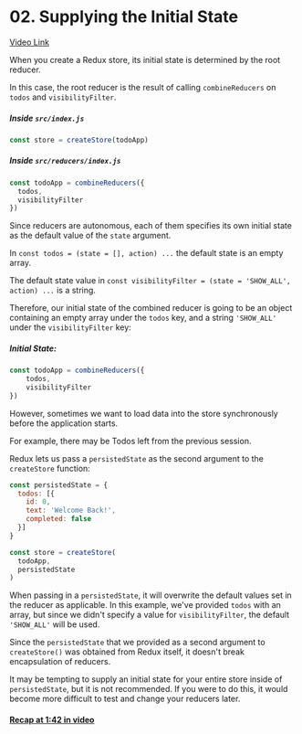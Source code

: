 # 02\. Supplying the Initial State

[Video Link](https://egghead.io/lessons/javascript-redux-supplying-the-initial-state)

When you create a Redux store, its initial state is determined by the root reducer.

In this case, the root reducer is the result of calling `combineReducers` on `todos` and `visibilityFilter`.

##### _Inside `src/index.js`_
```javascript
const store = createStore(todoApp)
```


##### _Inside `src/reducers/index.js`_
```javascript
const todoApp = combineReducers({
  todos,
  visibilityFilter
})
```

Since reducers are autonomous, each of them specifies its own initial state as the default value of the `state` argument.

In `const todos = (state = [], action) ...` the default state is an empty array.

The default state value in `const visibilityFilter = (state = 'SHOW_ALL', action) ...` is a string.

Therefore, our initial state of the combined reducer is going to be an object containing an empty array under the `todos` key, and a string `'SHOW_ALL'` under the `visibilityFilter` key:


##### Initial State:
```javascript
const todoApp = combineReducers({
    todos,
    visibilityFilter
})
```

However, sometimes we want to load data into the store synchronously before the application starts.

For example, there may be Todos left from the previous session.

Redux lets us pass a `persistedState` as the second argument to the `createStore` function:
```javascript
const persistedState = {
  todos: [{
    id: 0,
    text: 'Welcome Back!',
    completed: false
  }]
}

const store = createStore(
  todoApp,
  persistedState
)
```

When passing in a `persistedState`, it will overwrite the default values set in the reducer as applicable. In this example, we've provided `todos` with an array, but since we didn't specify a value for `visibilityFilter`, the default `'SHOW_ALL'` will be used.

Since the `persistedState` that we provided as a second argument to `createStore()` was obtained from Redux itself, it doesn't break encapsulation of reducers.

It may be tempting to supply an initial state for your entire store inside of `persistedState`, but it is not recommended. If you were to do this, it would become more difficult to test and change your reducers later.

#### [Recap at 1:42 in video](https://egghead.io/lessons/javascript-redux-supplying-the-initial-state)
